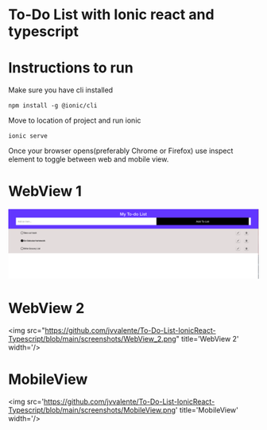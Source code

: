 # To-Do List with Ionic react and typescript

# Instructions to run
Make sure you have cli installed
```
npm install -g @ionic/cli
```

Move to location of project and run ionic
```
ionic serve
```

Once your browser opens(preferably Chrome or Firefox) use inspect element to toggle between web and mobile view.

# WebView 1
<img src='https://github.com/jvvalente/To-Do-List-IonicReact-Typescript/blob/main/screenshots/Webview_1.png' title='WebView 1' width=''/>

# WebView 2
<img src="https://github.com/jvvalente/To-Do-List-IonicReact-Typescript/blob/main/screenshots/WebView_2.png" title='WebView 2' width='/>
                                                                                                                                      
# MobileView
<img src='https://github.com/jvvalente/To-Do-List-IonicReact-Typescript/blob/main/screenshots/MobileView.png' title='MobileView' width='/>

